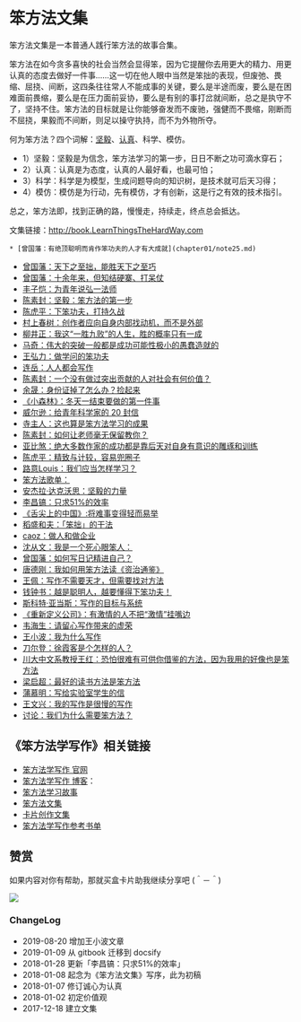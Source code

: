# 笨方法文集


笨方法文集是一本普通人践行笨方法的故事合集。

笨方法在如今贪多喜快的社会当然会显得笨，因为它提醒你去用更大的精力、用更认真的态度去做好一件事……这一切在他人眼中当然是笨拙的表现，但废弛、畏缩、屈挠、间断，这四条往往常人不能成事的关键，要么是半途而废，要么是在困难面前畏缩，要么是在压力面前妥协，要么是有别的事打岔就间断，总之是执守不了，坚持不住。笨方法的目标就是让你能够奋发而不废驰，强健而不畏缩，刚断而不屈挠，果毅而不间断，则足以操守执持，而不为外物所夺。

何为笨方法？四个词解：[坚毅](https://book.learnthingsthehardway.com/chapter01/note13.html)、[认真](https://book.learnthingsthehardway.com/chapter01/note14.html)、科学、模仿。

- 1）坚毅：坚毅是为信念，笨方法学习的第一步，日日不断之功可滴水穿石；
- 2）认真：认真是为态度，认真的人最好看，也最可怕；
- 3）科学：科学是为模型，生成问题导向的知识树，是技术就可后天习得；
- 4）模仿：模仿是为行动，先有模仿，才有创新，这是行之有效的技术指引。

总之，笨方法即，找到正确的路，慢慢走，持续走，终点总会抵达。


文集链接：http://book.LearnThingsTheHardWay.com


    * [曾国藩：有绝顶聪明而肯作笨功夫的人才有大成就](chapter01/note25.md)
   * [曾国藩：天下之至拙，能胜天下之至巧](chapter01/note28.md)
   * [曾国藩：十余年来，但知结硬寨、打呆仗](chapter01/note30.md)
   * [丰子恺：为青年说弘一法师](chapter01/note14.md)
   * [陈素封：坚毅：笨方法的第一步](chapter01/note13.md)
   * [陈虎平：下笨功夫，打持久战](chapter01/note07.md)
   * [村上春树：创作者应向自身内部找动机，而不是外部](chapter01/note01.md)
   * [柳井正：我这“一胜九败”的人生，胜的概率只有一成](chapter01/note31.md)
   * [马奇：伟大的突破一般都是成功可能性极小的愚蠢造就的](chapter01/note26.md)
   * [王弘力：做学问的笨功夫](chapter01/note33.md)
   * [连岳：人人都会写作](chapter01/note32.md)
   * [陈素封：一个没有做过突出贡献的人对社会有何价值？](chapter01/note04.md)
   * [余晟：身份证掉了怎么办？捡起来](chapter01/note02.md)
   * [《小森林》：冬天一结束要做的第一件事](chapter01/note03.md)
   * [威尔逊：给青年科学家的 20 封信](chapter01/note05.md)
   * [寺主人：这也算是笨方法学习的成果](chapter01/note06.md)
   * [陈素封：如何让老师毫无保留教你？](chapter01/note08.md)
   * [亚比煞：绝大多数作家的成功都是靠后天对自身有意识的雕琢和训练](chapter01/note09.md)
   * [陈虎平：精致与计较，容易兜圈子](chapter01/note10.md)
   * [路意Louis：我们应当怎样学习？](chapter01/note11.md)
   * [笨方法歌单：](chapter01/note12.md)
   * [安杰拉·达克沃思：坚毅的力量](chapter01/note15.md)
   * [李昌镐：只求51%的效率](chapter01/note16.md)
   * [《舌尖上的中国》:将难事变得轻而易举](chapter01/note17.md)
   * [稻盛和夫：「笨拙」的干法](chapter01/note18.md)
   * [caoz：做人和做企业](chapter01/note19.md)
   * [沈从文：我是一个死心眼笨人：](chapter01/note20.md)
   * [曾国藩：如何写日记精进自己？](chapter01/note29.md)
   * [唐德刚：我如何用笨方法读《资治通鉴》](chapter01/note21.md)
   * [王佩：写作不需要天才，但需要找对方法](chapter01/note22.md)
   * [钱钟书：越是聪明人，越要懂得下笨功夫！](chapter01/note23.md)
   * [斯科特·亚当斯：写作的目标与系统](chapter01/note24.md)
   * [《重新定义公司》：有激情的人不把“激情”挂嘴边](chapter01/note27.md)
   * [韦海生：请留心写作带来的虚荣](chapter01/note34.md)
   * [王小波：我为什么写作](chapter01/note35.md)
   * [刀尔登：徐霞客是个怎样的人？](chapter01/note36.md)
   * [川大中文系教授王红：恐怕很难有可供你借鉴的方法，因为我用的好像也是笨方法](chapter01/note38.md)
   * [梁启超：最好的读书方法是笨方法](chapter01/note39.md)
   * [蒲慕明：写给实验室学生的信](chapter01/note40.md)
   * [王文兴：我的写作是很慢的写作](chapter01/note41.md)
   * [讨论：我们为什么需要笨方法？](chapter01/note37.md)


## 《笨方法学写作》相关链接


- [笨方法学写作 官网](http://www.LearnWritingTheHardWay.cn)
- [笨方法学写作 博客](http://www.cnfeat.com)：
- [笨方法学习故事](http://story.learnwritingthehardway.cn/)
- [笨方法文集](http://book.learnthingsthehardway.com/)
- [卡片创作文集](http://card.learnwritingthehardway.cn/)
- [笨方法学写作参考书单](https://www.douban.com/doulist/45064751/)



## 赞赏


如果内容对你有帮助，那就买盒卡片助我继续分享吧 (＾－＾)

![](https://s2.ax1x.com/2019/03/16/AZUnVU.png)



### ChangeLog

- 2019-08-20 增加王小波文章
- 2019-01-09 从 gitbook 迁移到 docsify
- 2018-01-28 更新「李昌镐：只求51%的效率」
- 2018-01-08 起念为《笨方法文集》写序，此为初稿
- 2018-01-07 修订诚心为认真
- 2018-01-02 初定价值观
- 2017-12-18 建立文集




